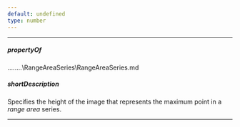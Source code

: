```yaml
---
default: undefined
type: number
---
```

---
##### propertyOf
..\..\..\..\RangeAreaSeries\RangeAreaSeries.md

##### shortDescription
Specifies the height of the image that represents the maximum point in a *range area* series.

---
